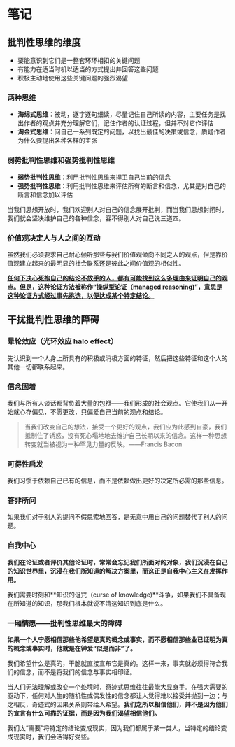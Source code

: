 # 笔记

## 批判性思维的维度

- 要能意识到它们是一整套环环相扣的关键问题
- 有能力在适当时机以适当的方式提出并回答这些问题
- 积极主动地使用这些关键问题的强烈渴望

### 两种思维

- **海绵式思维**：被动，逐字逐句细读，尽量记住自己所读的内容，主要任务是找出作者的观点并充分理解它们，记住作者的认证过程，但并不对它作评估
- **淘金式思维**：问自己一系列既定的问题，以找出最佳的决策或信念，质疑作者为什么要提出各种各样的主张

### 弱势批判性思维和强势批判性思维

- **弱势批判性思维**：利用批判性思维来捍卫自己当前的信念
- **强势批判性思维**：利用批判性思维来评估所有的断言和信念，尤其是对自己的断言和信念加以评估

当我们思想开放时，我们欢迎别人对自己的信念展开批判，而当我们思想封闭时，我们就会坚决维护自己的各种信念，容不得别人对自己说三道四。

### 价值观决定人与人之间的互动

虽然我们必须要求自己耐心倾听那些与我们价值观倾向不同之人的观点，但是靠价值观建立起来的最明显的社会联系还是彼此之间价值观的相似性。

<u>**任何下决心死抱自己的结论不放手的人，都有可能找到这么多理由来证明自己的观点。但是，这种论证方法被称作“操纵型论证（managed reasoning)”，意思是这种论证方式经过事先挑选，以便达成某个特定结论。**</u>

## 干扰批判性思维的障碍

### 晕轮效应（光环效应 halo effect）

先认识到一个人身上所具有的积极或消极方面的特征，然后把这些特征和这个人的其他一切都联系起来。

### 信念固着

我们与所有人谈话都背负着大量的包袱——我们形成的社会观点。它使我们从一开始就心存偏见，不愿更改，只偏爱自己当前的观点和结论。

> 当我们改变自己的想法，接受一个更好的观点，我们应为此感到自豪，我们抵制住了诱惑，没有死心塌地地去维护自己长期以来的信念。这样一种思想转变就当被视为一种罕见力量的反映。——Francis Bacon

### 可得性启发

我们习惯于依赖自己已有的信息，而不是依赖做出更好的决定所必需的那些信息。

### 答非所问

如果我们对于别人的提问不假思索地回答，是无意中用自己的问题替代了别人的问题。

### 自我中心

**我们在论证或者评价其他论证时，常常会忘记我们所面对的对象，我们沉浸在自己的知识世界里，沉浸在我们所知道的解决方案里，而这正是自我中心主义在发挥作用。**

我们需要时刻和**知识的诅咒（curse of knowledge)**斗争，如果我们不具备现在所知道的知识，那我们根本就说不清这知识到底是什么。

### 一厢情愿——批判性思维最大的障碍

**如果一个人宁愿相信那些他希望是真的概念或事实，而不愿相信那些业已证明为真的概念或事实时，他就是在钟爱“似是而非”了。**

我们希望什么是真的，干脆就直接宣布它是真的。这样一来，事实就必须得符合我们的信念，而不是将我们的信念与事实相印证。

当人们无法理解或改变一个处境时，奇迹式思维往往最能大显身手。在强大需要的驱动下，任何对人生的随机性或偶发性的信念都让人觉得难以接受并抛到一边；与之相反，奇迹式的因果关系则带给人希望。**我们之所以相信他们，并不是因为他们的宣言有什么可靠的证据，而是因为我们渴望相信他们。**

我们太“需要”将特定的结论变成现实，因为我们都属于某一类人，当特定的结论变成现实时，我们会活得好受些。